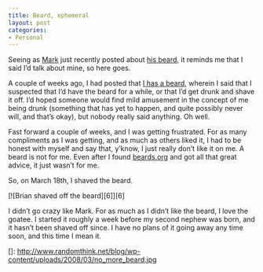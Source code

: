 ```yaml
---
title: Beard, ephemeral
layout: post
categories:
- Personal
---
```

Seeing as [Mark][1] just recently posted about [his beard][2], it reminds me that I said I’d talk about mine, so here goes.

A couple of weeks ago, I had posted that [I has a beard][3], wherein I said that I suspected that I’d have the beard for a while, or that I’d get drunk and shave it off. I’d hoped someone would find mild amusement in the concept of me being drunk (something that has yet to happen, and quite possibly never will, and that’s okay), but nobody really said anything. Oh well.

Fast forward a couple of weeks, and I was getting frustrated. For as many compliments as I was getting, and as much as others liked it, I had to be honest with myself and say that, y’know, I just really don’t like it on me. A beard is not for me. Even after I found [beards.org][4] and got all that great advice, it just wasn’t for me.

So, on March 18th, I shaved the beard.

[![Brian shaved off the beard][6]][6]

I didn’t go crazy like Mark. For as much as I didn’t like the beard, I love the goatee. I started it roughly a week before my second nephew was born, and it hasn’t been shaved off since. I have no plans of it going away any time soon, and this time I mean it.

 [1]: http://www.madmup.com "MadMup.com"
 [2]: http://www.madmup.com/2008/03/smooth-criminal.html "MadMup.com: Smooth Criminal"
 [3]: http://www.randomthink.net/blog/2008/03/05/i-has-a-beard "RandomThink.net: I Has A Beard"
 [4]: http://www.beards.org
 []: http://www.randomthink.net/blog/wp-content/uploads/2008/03/no_more_beard.jpg
